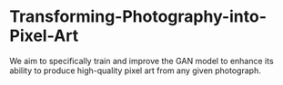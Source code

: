 # Transforming-Photography-into-Pixel-Art
We aim to specifically train and improve the GAN model to enhance its ability to produce high-quality pixel art from any given photograph.
